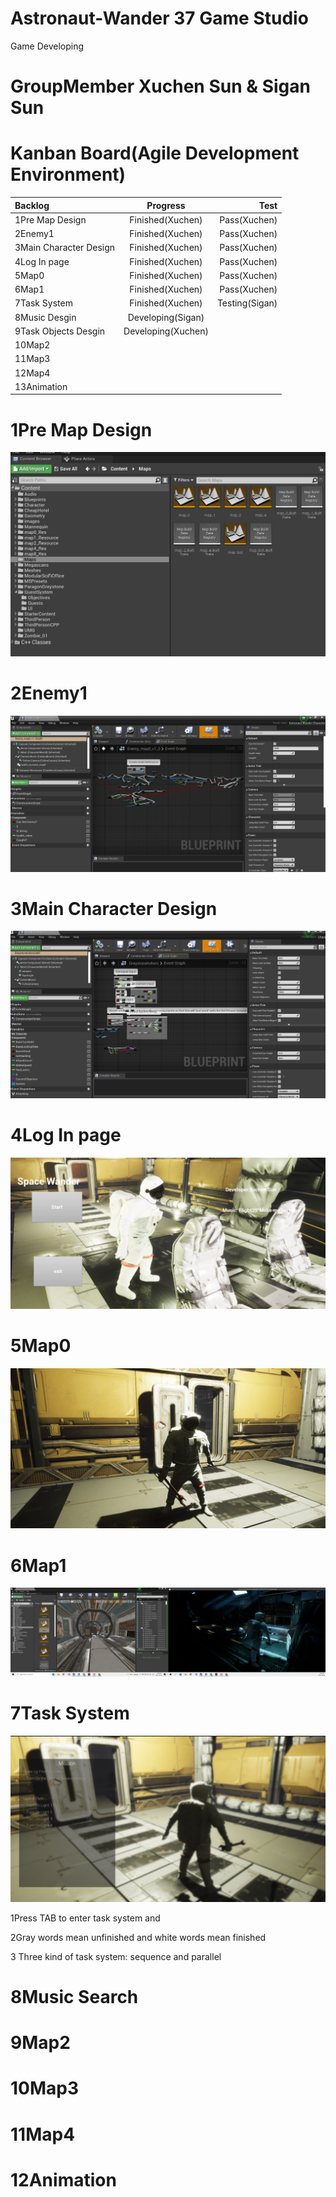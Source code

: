 # Astronaut-Wander  37 Game Studio
Game Developing

# GroupMember Xuchen Sun & Sigan Sun

# Kanban Board(Agile Development Environment)
| Backlog | Progress | Test |
|      :---   |     :---:      |          ---: |
| 1Pre Map Design   | Finished(Xuchen)     | Pass(Xuchen)    |
| 2Enemy1     | Finished(Xuchen)       | Pass(Xuchen)      |
| 3Main Character Design     | Finished(Xuchen)       | Pass(Xuchen)      |
| 4Log In page     | Finished(Xuchen)       | Pass(Xuchen)     |
| 5Map0     | Finished(Xuchen)       | Pass(Xuchen)     |
| 6Map1     | Finished(Xuchen)       | Pass(Xuchen)      |
| 7Task System     | Finished(Xuchen)       | Testing(Sigan)      |
| 8Music Desgin     | Developing(Sigan)       |      |
| 9Task Objects Desgin     | Developing(Xuchen)       |      |
| 10Map2     |        |      |
| 11Map3     |        |      |
| 12Map4     |        |      |
| 13Animation     |        |      |

# 1Pre Map Design
![](1.png)

# 2Enemy1 
![](2.png)
# 3Main Character Design
![](3.png)
# 4Log In page
![](4.png)
# 5Map0
![](5.png)
# 6Map1
![](6.png)
# 7Task System
![](https://github.com/XuchenSun/Astronaut-Wander/blob/main/mission.png)

1Press TAB to enter task system and 

2Gray words mean unfinished and white words mean finished

3 Three kind of task system: sequence and parallel 
# 8Music Search

# 9Map2

# 10Map3

# 11Map4

# 12Animation
